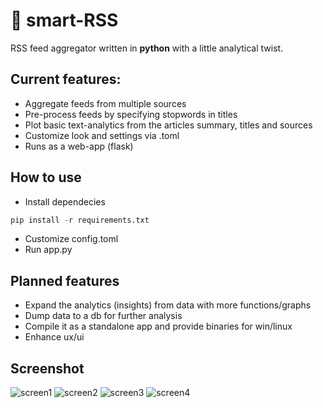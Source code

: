 # 📰 smart-RSS

RSS feed aggregator written in **python** with a little analytical twist. 

## Current features:

- Aggregate feeds from multiple sources
- Pre-process feeds by specifying stopwords in titles
- Plot basic text-analytics from the articles summary, titles and sources
- Customize look and settings via .toml
- Runs as a web-app (flask)

## How to use 
- Install dependecies
```python
pip install -r requirements.txt
```
- Customize config.toml
- Run app.py

## Planned features
- Expand the analytics (insights) from  data with more functions/graphs
- Dump data to a db for further analysis
- Compile it as a standalone app and provide binaries for win/linux
- Enhance ux/ui


## Screenshot
![screen1](https://github.com/raphael2692/smart-RSS/tree/master/screen/screen1.png?raw=true)
![screen2](https://github.com/raphael2692/smart-RSS/tree/master/screen/screen2.png?raw=true)
![screen3](https://github.com/raphael2692/smart-RSS/tree/master/screen/screen3.png?raw=true)
![screen4](https://github.com/raphael2692/smart-RSS/tree/master/screen/screen4.png?raw=true)
